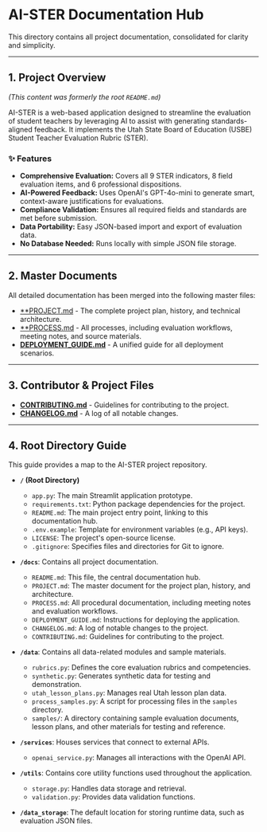 # AI-STER Documentation Hub

This directory contains all project documentation, consolidated for clarity and simplicity.

---

## 1. Project Overview

_(This content was formerly the root `README.md`)_

AI-STER is a web-based application designed to streamline the evaluation of student teachers by leveraging AI to assist with generating standards-aligned feedback. It implements the Utah State Board of Education (USBE) Student Teacher Evaluation Rubric (STER).

### ✨ Features

- **Comprehensive Evaluation:** Covers all 9 STER indicators, 8 field evaluation items, and 6 professional dispositions.
- **AI-Powered Feedback:** Uses OpenAI's GPT-4o-mini to generate smart, context-aware justifications for evaluations.
- **Compliance Validation:** Ensures all required fields and standards are met before submission.
- **Data Portability:** Easy JSON-based import and export of evaluation data.
- **No Database Needed:** Runs locally with simple JSON file storage.

---

## 2. Master Documents

All detailed documentation has been merged into the following master files:

- [**PROJECT.md](./PROJECT.md) - The complete project plan, history, and technical architecture.
- [**PROCESS.md](./PROCESS.md) - All processes, including evaluation workflows, meeting notes, and source materials.
- [**DEPLOYMENT_GUIDE.md**](./DEPLOYMENT_GUIDE.md) - A unified guide for all deployment scenarios.

---

## 3. Contributor & Project Files

- [**CONTRIBUTING.md**](./CONTRIBUTING.md) - Guidelines for contributing to the project.
- [**CHANGELOG.md**](./CHANGELOG.md) - A log of all notable changes.

---

## 4. Root Directory Guide

This guide provides a map to the AI-STER project repository.

- **`/` (Root Directory)**
  - `app.py`: The main Streamlit application prototype.
  - `requirements.txt`: Python package dependencies for the project.
  - `README.md`: The main project entry point, linking to this documentation hub.
  - `.env.example`: Template for environment variables (e.g., API keys).
  - `LICENSE`: The project's open-source license.
  - `.gitignore`: Specifies files and directories for Git to ignore.

- **`/docs`**: Contains all project documentation.
  - `README.md`: This file, the central documentation hub.
  - `PROJECT.md`: The master document for the project plan, history, and architecture.
  - `PROCESS.md`: All procedural documentation, including meeting notes and evaluation workflows.
  - `DEPLOYMENT_GUIDE.md`: Instructions for deploying the application.
  - `CHANGELOG.md`: A log of notable changes to the project.
  - `CONTRIBUTING.md`: Guidelines for contributing to the project.

- **`/data`**: Contains all data-related modules and sample materials.
  - `rubrics.py`: Defines the core evaluation rubrics and competencies.
  - `synthetic.py`: Generates synthetic data for testing and demonstration.
  - `utah_lesson_plans.py`: Manages real Utah lesson plan data.
  - `process_samples.py`: A script for processing files in the `samples` directory.
  - `samples/`: A directory containing sample evaluation documents, lesson plans, and other materials for testing and reference.

- **`/services`**: Houses services that connect to external APIs.
  - `openai_service.py`: Manages all interactions with the OpenAI API.

- **`/utils`**: Contains core utility functions used throughout the application.
  - `storage.py`: Handles data storage and retrieval.
  - `validation.py`: Provides data validation functions.

- **`/data_storage`**: The default location for storing runtime data, such as evaluation JSON files.